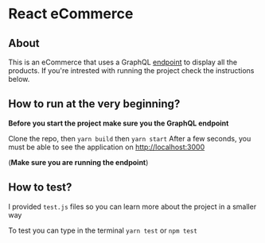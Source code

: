 # React eCommerce

## About

This is an eCommerce that uses a GraphQL [endpoint](https://github.com/asemshaath/e-commerce-endpoint) to display all the products. If you're intrested with running the project check the instructions below.

## How to run at the very beginning?
**Before you start the project make sure you the GraphQL endpoint**

Clone the repo, then 
`yarn build` then `yarn start`
After a few seconds, 
you must be able to see the application on  [http://localhost:3000](http://localhost:3000)

(**Make sure you are running the endpoint**)


## How to test?
I provided `test.js` files so you can learn more about the project in a smaller way

To test you can type in the terminal `yarn test` or `npm test`





